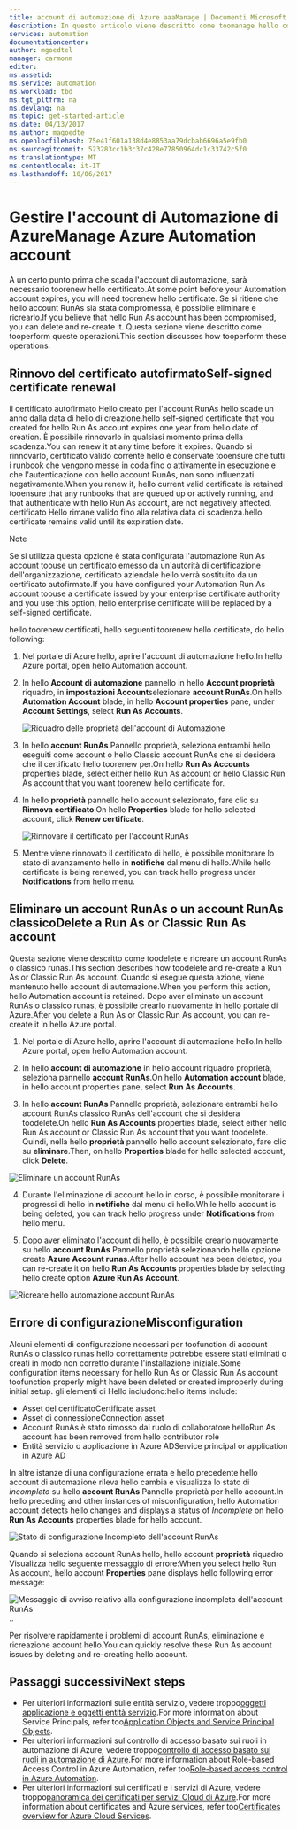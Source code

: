 ```yaml
---
title: account di automazione di Azure aaaManage | Documenti Microsoft
description: In questo articolo viene descritto come toomanage hello configurazione dell'account di automazione, ad esempio il rinnovo del certificato, l'eliminazione e la configurazione errata.
services: automation
documentationcenter: 
author: mgoedtel
manager: carmonm
editor: 
ms.assetid: 
ms.service: automation
ms.workload: tbd
ms.tgt_pltfrm: na
ms.devlang: na
ms.topic: get-started-article
ms.date: 04/13/2017
ms.author: magoedte
ms.openlocfilehash: 75e41f601a138d4e8853aa79dcbab6696a5e9fb0
ms.sourcegitcommit: 523283cc1b3c37c428e77850964dc1c33742c5f0
ms.translationtype: MT
ms.contentlocale: it-IT
ms.lasthandoff: 10/06/2017
---
```

# <a name="manage-azure-automation-account"></a><span data-ttu-id="e8a8f-103">Gestire l'account di Automazione di Azure</span><span class="sxs-lookup"><span data-stu-id="e8a8f-103">Manage Azure Automation account</span></span>
<span data-ttu-id="e8a8f-104">A un certo punto prima che scada l'account di automazione, sarà necessario toorenew hello certificato.</span><span class="sxs-lookup"><span data-stu-id="e8a8f-104">At some point before your Automation account expires, you will need toorenew hello certificate.</span></span> <span data-ttu-id="e8a8f-105">Se si ritiene che hello account RunAs sia stata compromessa, è possibile eliminare e ricrearlo.</span><span class="sxs-lookup"><span data-stu-id="e8a8f-105">If you believe that hello Run As account has been compromised, you can delete and re-create it.</span></span> <span data-ttu-id="e8a8f-106">Questa sezione viene descritto come tooperform queste operazioni.</span><span class="sxs-lookup"><span data-stu-id="e8a8f-106">This section discusses how tooperform these operations.</span></span>

## <a name="self-signed-certificate-renewal"></a><span data-ttu-id="e8a8f-107">Rinnovo del certificato autofirmato</span><span class="sxs-lookup"><span data-stu-id="e8a8f-107">Self-signed certificate renewal</span></span>
<span data-ttu-id="e8a8f-108">il certificato autofirmato Hello creato per l'account RunAs hello scade un anno dalla data di hello di creazione.</span><span class="sxs-lookup"><span data-stu-id="e8a8f-108">hello self-signed certificate that you created for hello Run As account expires one year from hello date of creation.</span></span> <span data-ttu-id="e8a8f-109">È possibile rinnovarlo in qualsiasi momento prima della scadenza.</span><span class="sxs-lookup"><span data-stu-id="e8a8f-109">You can renew it at any time before it expires.</span></span> <span data-ttu-id="e8a8f-110">Quando si rinnovarlo, certificato valido corrente hello è conservate tooensure che tutti i runbook che vengono messe in coda fino o attivamente in esecuzione e che l'autenticazione con hello account RunAs, non sono influenzati negativamente.</span><span class="sxs-lookup"><span data-stu-id="e8a8f-110">When you renew it, hello current valid certificate is retained tooensure that any runbooks that are queued up or actively running, and that authenticate with hello Run As account, are not negatively affected.</span></span> <span data-ttu-id="e8a8f-111">certificato Hello rimane valido fino alla relativa data di scadenza.</span><span class="sxs-lookup"><span data-stu-id="e8a8f-111">hello certificate remains valid until its expiration date.</span></span>

> [!NOTE]
> <span data-ttu-id="e8a8f-112">Se si utilizza questa opzione è stata configurata l'automazione Run As account toouse un certificato emesso da un'autorità di certificazione dell'organizzazione, certificato aziendale hello verrà sostituito da un certificato autofirmato.</span><span class="sxs-lookup"><span data-stu-id="e8a8f-112">If you have configured your Automation Run As account toouse a certificate issued by your enterprise certificate authority and you use this option, hello enterprise certificate will be replaced by a self-signed certificate.</span></span>

<span data-ttu-id="e8a8f-113">hello toorenew certificati, hello seguenti:</span><span class="sxs-lookup"><span data-stu-id="e8a8f-113">toorenew hello certificate, do hello following:</span></span>

1. <span data-ttu-id="e8a8f-114">Nel portale di Azure hello, aprire l'account di automazione hello.</span><span class="sxs-lookup"><span data-stu-id="e8a8f-114">In hello Azure portal, open hello Automation account.</span></span>

2. <span data-ttu-id="e8a8f-115">In hello **Account di automazione** pannello in hello **Account proprietà** riquadro, in **impostazioni Account**selezionare **account RunAs**.</span><span class="sxs-lookup"><span data-stu-id="e8a8f-115">On hello **Automation Account** blade, in hello **Account properties** pane, under **Account Settings**, select **Run As Accounts**.</span></span>

    ![Riquadro delle proprietà dell'account di Automazione](media/automation-manage-account/automation-account-properties-pane.png)
3. <span data-ttu-id="e8a8f-117">In hello **account RunAs** Pannello proprietà, seleziona entrambi hello eseguiti come account o hello Classic account RunAs che si desidera che il certificato hello toorenew per.</span><span class="sxs-lookup"><span data-stu-id="e8a8f-117">On hello **Run As Accounts** properties blade, select either hello Run As account or hello Classic Run As account that you want toorenew hello certificate for.</span></span>

4. <span data-ttu-id="e8a8f-118">In hello **proprietà** pannello hello account selezionato, fare clic su **Rinnova certificato**.</span><span class="sxs-lookup"><span data-stu-id="e8a8f-118">On hello **Properties** blade for hello selected account, click **Renew certificate**.</span></span>

    ![Rinnovare il certificato per l'account RunAs](media/automation-manage-account/automation-account-renew-runas-certificate.png)

5. <span data-ttu-id="e8a8f-120">Mentre viene rinnovato il certificato di hello, è possibile monitorare lo stato di avanzamento hello in **notifiche** dal menu di hello.</span><span class="sxs-lookup"><span data-stu-id="e8a8f-120">While hello certificate is being renewed, you can track hello progress under **Notifications** from hello menu.</span></span>

## <a name="delete-a-run-as-or-classic-run-as-account"></a><span data-ttu-id="e8a8f-121">Eliminare un account RunAs o un account RunAs classico</span><span class="sxs-lookup"><span data-stu-id="e8a8f-121">Delete a Run As or Classic Run As account</span></span>
<span data-ttu-id="e8a8f-122">Questa sezione viene descritto come toodelete e ricreare un account RunAs o classico runas.</span><span class="sxs-lookup"><span data-stu-id="e8a8f-122">This section describes how toodelete and re-create a Run As or Classic Run As account.</span></span> <span data-ttu-id="e8a8f-123">Quando si esegue questa azione, viene mantenuto hello account di automazione.</span><span class="sxs-lookup"><span data-stu-id="e8a8f-123">When you perform this action, hello Automation account is retained.</span></span> <span data-ttu-id="e8a8f-124">Dopo aver eliminato un account RunAs o classico runas, è possibile crearlo nuovamente in hello portale di Azure.</span><span class="sxs-lookup"><span data-stu-id="e8a8f-124">After you delete a Run As or Classic Run As account, you can re-create it in hello Azure portal.</span></span>

1. <span data-ttu-id="e8a8f-125">Nel portale di Azure hello, aprire l'account di automazione hello.</span><span class="sxs-lookup"><span data-stu-id="e8a8f-125">In hello Azure portal, open hello Automation account.</span></span>

2. <span data-ttu-id="e8a8f-126">In hello **account di automazione** in hello account riquadro proprietà, seleziona pannello **account RunAs**.</span><span class="sxs-lookup"><span data-stu-id="e8a8f-126">On hello **Automation account** blade, in hello account properties pane, select **Run As Accounts**.</span></span>

3. <span data-ttu-id="e8a8f-127">In hello **account RunAs** Pannello proprietà, selezionare entrambi hello account RunAs classico RunAs dell'account che si desidera toodelete.</span><span class="sxs-lookup"><span data-stu-id="e8a8f-127">On hello **Run As Accounts** properties blade, select either hello Run As account or Classic Run As account that you want toodelete.</span></span> <span data-ttu-id="e8a8f-128">Quindi, nella hello **proprietà** pannello hello account selezionato, fare clic su **eliminare**.</span><span class="sxs-lookup"><span data-stu-id="e8a8f-128">Then, on hello **Properties** blade for hello selected account, click **Delete**.</span></span>

 ![Eliminare un account RunAs](media/automation-manage-account/automation-account-delete-runas.png)

4. <span data-ttu-id="e8a8f-130">Durante l'eliminazione di account hello in corso, è possibile monitorare i progressi di hello in **notifiche** dal menu di hello.</span><span class="sxs-lookup"><span data-stu-id="e8a8f-130">While hello account is being deleted, you can track hello progress under **Notifications** from hello menu.</span></span>

5. <span data-ttu-id="e8a8f-131">Dopo aver eliminato l'account di hello, è possibile crearlo nuovamente su hello **account RunAs** Pannello proprietà selezionando hello opzione create **Azure Account runas**.</span><span class="sxs-lookup"><span data-stu-id="e8a8f-131">After hello account has been deleted, you can re-create it on hello **Run As Accounts** properties blade by selecting hello create option **Azure Run As Account**.</span></span>

 ![Ricreare hello automazione account RunAs](media/automation-manage-account/automation-account-create-runas.png)

## <a name="misconfiguration"></a><span data-ttu-id="e8a8f-133">Errore di configurazione</span><span class="sxs-lookup"><span data-stu-id="e8a8f-133">Misconfiguration</span></span>
<span data-ttu-id="e8a8f-134">Alcuni elementi di configurazione necessari per toofunction di account RunAs o classico runas hello correttamente potrebbe essere stati eliminati o creati in modo non corretto durante l'installazione iniziale.</span><span class="sxs-lookup"><span data-stu-id="e8a8f-134">Some configuration items necessary for hello Run As or Classic Run As account toofunction properly might have been deleted or created improperly during initial setup.</span></span> <span data-ttu-id="e8a8f-135">gli elementi di Hello includono:</span><span class="sxs-lookup"><span data-stu-id="e8a8f-135">hello items include:</span></span>

* <span data-ttu-id="e8a8f-136">Asset del certificato</span><span class="sxs-lookup"><span data-stu-id="e8a8f-136">Certificate asset</span></span>
* <span data-ttu-id="e8a8f-137">Asset di connessione</span><span class="sxs-lookup"><span data-stu-id="e8a8f-137">Connection asset</span></span>
* <span data-ttu-id="e8a8f-138">Account RunAs è stato rimosso dal ruolo di collaboratore hello</span><span class="sxs-lookup"><span data-stu-id="e8a8f-138">Run As account has been removed from hello contributor role</span></span>
* <span data-ttu-id="e8a8f-139">Entità servizio o applicazione in Azure AD</span><span class="sxs-lookup"><span data-stu-id="e8a8f-139">Service principal or application in Azure AD</span></span>

<span data-ttu-id="e8a8f-140">In altre istanze di una configurazione errata e hello precedente hello account di automazione rileva hello cambia e visualizza lo stato di *incompleto* su hello **account RunAs** Pannello proprietà per hello account.</span><span class="sxs-lookup"><span data-stu-id="e8a8f-140">In hello preceding and other instances of misconfiguration, hello Automation account detects hello changes and displays a status of *Incomplete* on hello **Run As Accounts** properties blade for hello account.</span></span>

![Stato di configurazione Incompleto dell'account RunAs](media/automation-manage-account/automation-account-runas-incomplete-config.png)

<span data-ttu-id="e8a8f-142">Quando si seleziona account RunAs hello, hello account **proprietà** riquadro Visualizza hello seguente messaggio di errore:</span><span class="sxs-lookup"><span data-stu-id="e8a8f-142">When you select hello Run As account, hello account **Properties** pane displays hello following error message:</span></span>

![Messaggio di avviso relativo alla configurazione incompleta dell'account RunAs](media/automation-manage-account/automation-account-runas-incomplete-config-msg.png)<span data-ttu-id="e8a8f-144">.</span><span class="sxs-lookup"><span data-stu-id="e8a8f-144">.</span></span>

<span data-ttu-id="e8a8f-145">Per risolvere rapidamente i problemi di account RunAs, eliminazione e ricreazione account hello.</span><span class="sxs-lookup"><span data-stu-id="e8a8f-145">You can quickly resolve these Run As account issues by deleting and re-creating hello account.</span></span>

## <a name="next-steps"></a><span data-ttu-id="e8a8f-146">Passaggi successivi</span><span class="sxs-lookup"><span data-stu-id="e8a8f-146">Next steps</span></span>
* <span data-ttu-id="e8a8f-147">Per ulteriori informazioni sulle entità servizio, vedere troppo[oggetti applicazione e oggetti entità servizio](../active-directory/active-directory-application-objects.md).</span><span class="sxs-lookup"><span data-stu-id="e8a8f-147">For more information about Service Principals, refer too[Application Objects and Service Principal Objects](../active-directory/active-directory-application-objects.md).</span></span>
* <span data-ttu-id="e8a8f-148">Per ulteriori informazioni sul controllo di accesso basato sui ruoli in automazione di Azure, vedere troppo[controllo di accesso basato sui ruoli in automazione di Azure](automation-role-based-access-control.md).</span><span class="sxs-lookup"><span data-stu-id="e8a8f-148">For more information about Role-based Access Control in Azure Automation, refer too[Role-based access control in Azure Automation](automation-role-based-access-control.md).</span></span>
* <span data-ttu-id="e8a8f-149">Per ulteriori informazioni sui certificati e i servizi di Azure, vedere troppo[panoramica dei certificati per servizi Cloud di Azure](../cloud-services/cloud-services-certs-create.md).</span><span class="sxs-lookup"><span data-stu-id="e8a8f-149">For more information about certificates and Azure services, refer too[Certificates overview for Azure Cloud Services](../cloud-services/cloud-services-certs-create.md).</span></span>
